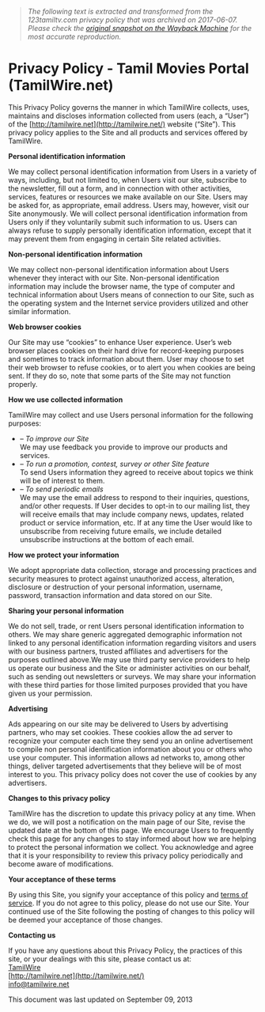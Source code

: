 > *The following text is extracted and transformed from the 123tamiltv.com privacy policy that was archived on 2017-06-07. Please check the [original snapshot on the Wayback Machine](https://web.archive.org/web/20170607042129id_/http%3A//tamilwire.net/privacy-policy) for the most accurate reproduction.*

# Privacy Policy - Tamil Movies Portal (TamilWire.net)

This Privacy Policy governs the manner in which TamilWire collects, uses, maintains and discloses information collected from users (each, a “User”) of the [http://tamilwire.net](http://tamilwire.net/) website (“Site”). This privacy policy applies to the Site and all products and services offered by TamilWire.

**Personal identification information**

We may collect personal identification information from Users in a variety of ways, including, but not limited to, when Users visit our site, subscribe to the newsletter, fill out a form, and in connection with other activities, services, features or resources we make available on our Site. Users may be asked for, as appropriate, email address. Users may, however, visit our Site anonymously. We will collect personal identification information from Users only if they voluntarily submit such information to us. Users can always refuse to supply personally identification information, except that it may prevent them from engaging in certain Site related activities.

**Non-personal identification information**

We may collect non-personal identification information about Users whenever they interact with our Site. Non-personal identification information may include the browser name, the type of computer and technical information about Users means of connection to our Site, such as the operating system and the Internet service providers utilized and other similar information.

**Web browser cookies**

Our Site may use “cookies” to enhance User experience. User’s web browser places cookies on their hard drive for record-keeping purposes and sometimes to track information about them. User may choose to set their web browser to refuse cookies, or to alert you when cookies are being sent. If they do so, note that some parts of the Site may not function properly.

**How we use collected information**

TamilWire may collect and use Users personal information for the following purposes:

  * _– To improve our Site_  
We may use feedback you provide to improve our products and services.
  * _– To run a promotion, contest, survey or other Site feature_  
To send Users information they agreed to receive about topics we think will be of interest to them.
  * _– To send periodic emails_  
We may use the email address to respond to their inquiries, questions, and/or other requests. If User decides to opt-in to our mailing list, they will receive emails that may include company news, updates, related product or service information, etc. If at any time the User would like to unsubscribe from receiving future emails, we include detailed unsubscribe instructions at the bottom of each email.



**How we protect your information**

We adopt appropriate data collection, storage and processing practices and security measures to protect against unauthorized access, alteration, disclosure or destruction of your personal information, username, password, transaction information and data stored on our Site.

**Sharing your personal information**

We do not sell, trade, or rent Users personal identification information to others. We may share generic aggregated demographic information not linked to any personal identification information regarding visitors and users with our business partners, trusted affiliates and advertisers for the purposes outlined above.We may use third party service providers to help us operate our business and the Site or administer activities on our behalf, such as sending out newsletters or surveys. We may share your information with these third parties for those limited purposes provided that you have given us your permission.

**Advertising**

Ads appearing on our site may be delivered to Users by advertising partners, who may set cookies. These cookies allow the ad server to recognize your computer each time they send you an online advertisement to compile non personal identification information about you or others who use your computer. This information allows ad networks to, among other things, deliver targeted advertisements that they believe will be of most interest to you. This privacy policy does not cover the use of cookies by any advertisers.

**Changes to this privacy policy**

TamilWire has the discretion to update this privacy policy at any time. When we do, we will post a notification on the main page of our Site, revise the updated date at the bottom of this page. We encourage Users to frequently check this page for any changes to stay informed about how we are helping to protect the personal information we collect. You acknowledge and agree that it is your responsibility to review this privacy policy periodically and become aware of modifications.

**Your acceptance of these terms**

By using this Site, you signify your acceptance of this policy and [terms of service](http://tamilwire.net/terms-conditions/). If you do not agree to this policy, please do not use our Site. Your continued use of the Site following the posting of changes to this policy will be deemed your acceptance of those changes.

**Contacting us**

If you have any questions about this Privacy Policy, the practices of this site, or your dealings with this site, please contact us at:  
[TamilWire](http://tamilwire.net/)  
[http://tamilwire.net](http://tamilwire.net/)  
info@tamilwire.net

This document was last updated on September 09, 2013
